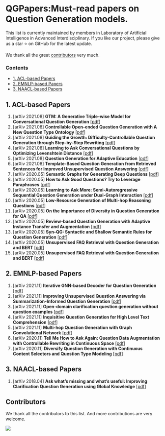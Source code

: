 # QGPapers:Must-read papers on Question Generation models.

This list is currently maintained by members in Laboratory of Artificial Intelligence in Advanced Interdisciplinary. If you like our project, please give us a star ⭐ on GitHub for the latest update.


We thank all the great [contributors](#contributors) very much.



### Contents

- [1. ACL-based Papers](#1-ACL-based-Papers)
- [2. EMNLP-based Papers](#2-EMNLP-based-Papers)
- [3. NAACL-based Papers](#3-NAACL-based-Papers)


## 1. ACL-based Papers
1. [arXiv 2021.08] **GTM: A Generative Triple-wise Model for Conversational Question Generation** [[pdf](https://aclanthology.org/2021.acl-long.271.pdf)]
2. [arXiv 2021.08] **Controllable Open-ended Question Generation with A New Question Type Ontology** [[pdf](https://aclanthology.org/2021.acl-long.502.pdf)]
3. [arXiv 2021.08] **Guiding the Growth: Difficulty-Controllable Question Generation through Step-by-Step Rewriting** [[pdf](https://aclanthology.org/2021.acl-long.465.pdf)]
4. [arXiv 2021.08] **Learning to Ask Conversational Questions by Optimizing Levenshtein Distance** [[pdf](https://aclanthology.org/2021.acl-long.438.pdf)]
5. [arXiv 2021.08] **Question Generation for Adaptive Education** [[pdf](https://aclanthology.org/2021.acl-short.88.pdf)]
6. [arXiv 2021.08] **Template-Based Question Generation from Retrieved Sentences for Improved Unsupervised Question Answering** [[pdf](https://aclanthology.org/2020.acl-main.413.pdf)]
7. [arXiv 2020.05] **Semantic Graphs for Generating Deep Questions** [[pdf](https://aclanthology.org/2020.acl-main.135.pdf)]
8. [arXiv 2020.05] **How to Ask Good Questions? Try to Leverage Paraphrases** [[pdf](https://aclanthology.org/2020.acl-main.545.pdf)]
9. [arXiv 2020.05] **Learning to Ask More: Semi-Autoregressive Sequential Question Generation under Dual-Graph Interaction** [[pdf](https://aclanthology.org/2020.acl-main.21.pdf)]
10. [arXiv 2020.05] **Low-Resource Generation of Multi-hop Reasoning Questions** [[pdf](https://aclanthology.org/2020.acl-main.601.pdf)]
11. [arXiv 2020.05] **On the Importance of Diversity in Question Generation for QA** [[pdf](https://aclanthology.org/2020.acl-main.500.pdf)]
12. [arXiv 2020.05] **Review-based Question Generation with Adaptive Instance Transfer and Augmentation** [[pdf](https://aclanthology.org/2020.acl-main.26.pdf)]
13. [arXiv 2020.05] **Syn-QG: Syntactic and Shallow Semantic Rules for Question Generation** [[pdf](https://aclanthology.org/2020.acl-main.69v2.pdf)]
14. [arXiv 2020.05] **Unsupervised FAQ Retrieval with Question Generation and BERT** [[pdf](https://aclanthology.org/2020.acl-main.74.pdf)]
15. [arXiv 2020.05] **Unsupervised FAQ Retrieval with Question Generation and BERT** [[pdf](https://aclanthology.org/2020.acl-main.74.pdf)]
   

## 2. EMNLP-based Papers
1. [arXiv 2021.11] **Iterative GNN-based Decoder for Question Generation** [[pdf](https://aclanthology.org/2021.emnlp-main.201.pdf)]
2. [arXiv 2021.11] **Improving Unsupervised Question Answering via Summarization-Informed Question Generation** [[pdf](https://aclanthology.org/2021.emnlp-main.340.pdf)]
3. [arXiv 2021.11] **Open-domain clarification question generation without question examples** [[pdf](https://aclanthology.org/2021.emnlp-main.44.pdf)]
4. [arXiv 2021.11] **Inquisitive Question Generation for High Level Text Comprehension** [[pdf](https://aclanthology.org/2020.emnlp-main.530.pdf)]
5. [arXiv 2021.11] **Multi-hop Question Generation with Graph Convolutional Network** [[pdf](https://aclanthology.org/2020.findings-emnlp.416.pdf)]
6. [arXiv 2020.11] **Tell Me How to Ask Again: Question Data Augmentation with Controllable Rewriting in Continuous Space** [[pdf](https://aclanthology.org/2020.emnlp-main.467.pdf)]
7. [arXiv 2020.11] **Diversify Question Generation with Continuous Content Selectors and Question Type Modeling** [[pdf](https://aclanthology.org/2020.findings-emnlp.194.pdf)]

## 3. NAACL-based Papers
1. [arXiv 2018.04] **Ask what’s missing and what’s useful: Improving Clarification Question Generation using Global Knowledge** [[pdf](https://aclanthology.org/2021.naacl-main.340.pdf)]


## Contributors

We thank all the contributors to this list. And more contributions are very welcome.

<a href="https://github.com/YangtzeUniversityZk/KTPapers/graphs/contributors">
  <img src="https://contrib.rocks/image?repo=YangtzeUniversityZk/KTPapers" />
</a>

